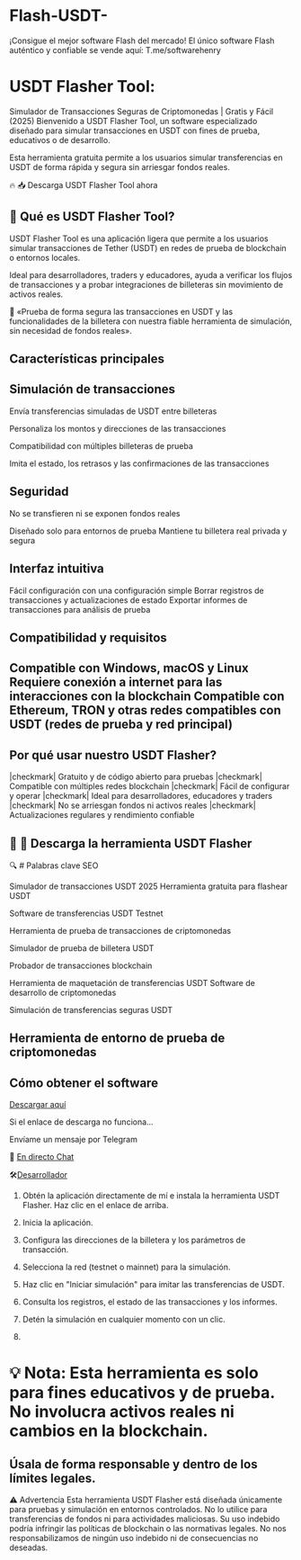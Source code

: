 # Flash-USDT-
¡Consigue el mejor software Flash del mercado! El único software Flash auténtico y confiable se vende aquí: T.me/softwarehenry

# USDT Flasher Tool:
Simulador de Transacciones Seguras de Criptomonedas | Gratis y Fácil (2025)
Bienvenido a USDT Flasher Tool, un software especializado diseñado para simular transacciones en USDT con fines de prueba, educativos o de desarrollo. 

Esta herramienta gratuita permite a los usuarios simular transferencias en USDT de forma rápida y segura sin arriesgar fondos reales.

🔥 📥 Descarga USDT Flasher Tool ahora

## 🎩 Qué es USDT Flasher Tool?

USDT Flasher Tool es una aplicación ligera que permite a los usuarios simular transacciones de Tether (USDT) en redes de prueba de blockchain o entornos locales. 

Ideal para desarrolladores, traders y educadores, ayuda a verificar los flujos de transacciones y a probar integraciones de billeteras sin movimiento de activos reales.

🧠 «Prueba de forma segura las transacciones en USDT y las funcionalidades de la billetera con nuestra fiable herramienta de simulación, sin necesidad de fondos reales».

 ## Características principales

## Simulación de transacciones

Envía transferencias simuladas de USDT entre billeteras

Personaliza los montos y direcciones de las transacciones

Compatibilidad con múltiples billeteras de prueba

Imita el estado, los retrasos y las confirmaciones de las transacciones

## Seguridad
No se transfieren ni se exponen fondos reales

Diseñado solo para entornos de prueba
Mantiene tu billetera real privada y segura

## Interfaz intuitiva
Fácil configuración con una configuración simple
Borrar registros de transacciones y actualizaciones de estado
Exportar informes de transacciones para análisis de prueba

## Compatibilidad y requisitos

Compatible con Windows, macOS y Linux
Requiere conexión a internet para las interacciones con la blockchain
Compatible con Ethereum, TRON y otras redes compatibles con USDT (redes de prueba y red principal)
---
## Por qué usar nuestro USDT Flasher?
|checkmark| Gratuito y de código abierto para pruebas
|checkmark| Compatible con múltiples redes blockchain
|checkmark| Fácil de configurar y operar
|checkmark| Ideal para desarrolladores, educadores y traders
|checkmark| No se arriesgan fondos ni activos reales
|checkmark| Actualizaciones regulares y rendimiento confiable

🔗 🚀 Descarga la herramienta USDT Flasher
---
🔍 # Palabras clave SEO

Simulador de transacciones USDT 2025
Herramienta gratuita para flashear USDT

Software de transferencias USDT Testnet

Herramienta de prueba de transacciones de criptomonedas

Simulador de prueba de billetera USDT

Probador de transacciones blockchain

Herramienta de maquetación de transferencias USDT
Software de desarrollo de criptomonedas

Simulación de transferencias seguras USDT

Herramienta de entorno de prueba de criptomonedas
---
## Cómo obtener el software

[Descargar aquí](https://t.me/softwarehenry)

Si el enlace de descarga no funciona...

Envíame un mensaje por Telegram 

📨 [En directo Chat](https://t.me/softwarehenry)

🛠️[Desarrollador](https://t.me/softwarehenry)

1. Obtén la aplicación directamente de mí e instala la herramienta USDT Flasher. Haz clic en el enlace de arriba.

2. Inicia la aplicación.
3. Configura las direcciones de la billetera y los parámetros de transacción.
4. Selecciona la red (testnet o mainnet) para la simulación.
5. Haz clic en "Iniciar simulación" para imitar las transferencias de USDT.
6. Consulta los registros, el estado de las transacciones y los informes.
7. Detén la simulación en cualquier momento con un clic.
8. 
# 💡 Nota: Esta herramienta es solo para fines educativos y de prueba. No involucra activos reales ni cambios en la blockchain.

Úsala de forma responsable y dentro de los límites legales.
---
⚠️ Advertencia
Esta herramienta USDT Flasher está diseñada únicamente para pruebas y simulación en entornos controlados. No lo utilice para transferencias de fondos ni para actividades maliciosas. 
Su uso indebido podría infringir las políticas de blockchain o las normativas legales. 
No nos responsabilizamos de ningún uso indebido ni de consecuencias no deseadas.
